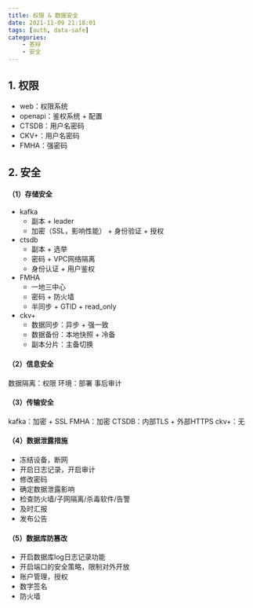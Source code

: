 ```yaml
---
title: 权限 & 数据安全
date: 2021-11-09 21:18:01
tags: [auth, data-safe]
categories:
	- 答辩
	- 安全
---
```

## 1. 权限

- web：权限系统
- openapi：鉴权系统 + 配置
- CTSDB：用户名密码
- CKV+：用户名密码
- FMHA：强密码

## 2. 安全

#### （1）存储安全
- kafka
	- 副本 + leader
	- 加密（SSL，影响性能） + 身份验证 + 授权
- ctsdb
	- 副本 + 选举
	- 密码 + VPC网络隔离
	- 身份认证 + 用户鉴权
- FMHA
	- 一地三中心
	- 密码 + 防火墙
	- 半同步 + GTID + read_only
- ckv+
	- 数据同步：异步 + 强一致
	- 数据备份：本地快照 + 冷备
	- 副本分片：主备切换

#### （2）信息安全
数据隔离：权限
环境：部署
事后审计

#### （3）传输安全
kafka：加密 + SSL
FMHA：加密
CTSDB：内部TLS + 外部HTTPS
ckv+：无

#### （4）数据泄露措施
- 冻结设备，断网
- 开启日志记录，开启审计
- 修改密码
- 确定数据泄露影响
- 检查防火墙/子网隔离/杀毒软件/告警
- 及时汇报
- 发布公告

#### （5）数据库防篡改
- 开启数据库log日志记录功能
- 开启端口的安全策略，限制对外开放
- 账户管理，授权
- 数字签名
- 防火墙